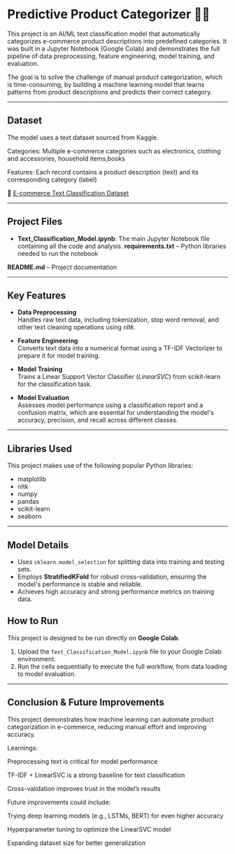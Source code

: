 # Predictive Product Categorizer 🤖🛒


This project is an AI/ML text classification model that automatically categorizes e-commerce product descriptions into predefined categories. It was built in a Jupyter Notebook (Google Colab) and demonstrates the full pipeline of data preprocessing, feature engineering, model training, and evaluation.

The goal is to solve the challenge of manual product categorization, which is time-consuming, by building a machine learning model that learns patterns from product descriptions and predicts their correct category.


---

## Dataset
The model uses a text dataset sourced from Kaggle.  


Categories: Multiple e-commerce categories such as electronics, clothing and accessories, household items,books

Features: Each record contains a product description (text) and its corresponding category (label)



📂 [E-commerce Text Classification Dataset](https://www.kaggle.com/datasets/saurabhshahane/ecommerce-text-classification)



---

## Project Files
- **Text_Classification_Model.ipynb**: The main Jupyter Notebook file containing all the code and analysis.
**requirements.txt** – Python libraries needed to run the notebook

**README.md** – Project documentation



---

## Key Features
- **Data Preprocessing**  
  Handles raw text data, including tokenization, stop word removal, and other text cleaning operations using *nltk*.

- **Feature Engineering**  
  Converts text data into a numerical format using a TF-IDF Vectorizer to prepare it for model training.

- **Model Training**  
  Trains a Linear Support Vector Classifier (*LinearSVC*) from scikit-learn for the classification task.

- **Model Evaluation**  
  Assesses model performance using a classification report and a confusion matrix, which are essential for understanding the model's accuracy, precision, and recall across different classes.

---

## Libraries Used
This project makes use of the following popular Python libraries:

- matplotlib  
- nltk  
- numpy  
- pandas  
- scikit-learn  
- seaborn  

---

## Model Details
- Uses `sklearn.model_selection` for splitting data into training and testing sets.  
- Employs **StratifiedKFold** for robust cross-validation, ensuring the model's performance is stable and reliable.  
- Achieves high accuracy and strong performance metrics on training data.  


## How to Run
This project is designed to be run directly on **Google Colab**.

1. Upload the `Text_Classification_Model.ipynb` file to your Google Colab environment.  
2. Run the cells sequentially to execute the full workflow, from data loading to model evaluation.  

---

## Conclusion & Future Improvements

This project demonstrates how machine learning can automate product categorization in e-commerce, reducing manual effort and improving accuracy.

Learnings:

Preprocessing text is critical for model performance

TF-IDF + LinearSVC is a strong baseline for text classification

Cross-validation improves trust in the model’s results


Future improvements could include:

Trying deep learning models (e.g., LSTMs, BERT) for even higher accuracy

Hyperparameter tuning to optimize the LinearSVC model

Expanding dataset size for better generalization


